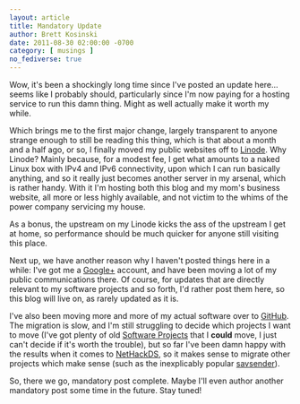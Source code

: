 ```yaml
---
layout: article
title: Mandatory Update
author: Brett Kosinski
date: 2011-08-30 02:00:00 -0700
category: [ musings ]
no_fediverse: true
---
```


Wow, it's been a shockingly long time since I've posted an update here... seems like I probably should, particularly since I'm now paying for a hosting service to run this damn thing.  Might as well actually make it worth my while.

Which brings me to the first major change, largely transparent to anyone strange enough to still be reading this thing, which is that about a month and a half ago, or so, I finally moved my public websites off to [Linode](http://www.linode.com).  Why Linode?  Mainly because, for a modest fee, I get what amounts to a naked Linux box with IPv4 and IPv6 connectivity, upon which I can run basically anything, and so it really just becomes another server in my arsenal, which is rather handy.  With it I'm hosting both this blog and my mom's business website, all more or less highly available, and not victim to the whims of the power company servicing my house.

As a bonus, the upstream on my Linode kicks the ass of the upstream I get at home, so performance should be much quicker for anyone still visiting this place.

Next up, we have another reason why I haven't posted things here in a while:  I've got me a [Google+](https://plus.google.com/101627457317589343111/) account, and have been moving a lot of my public communications there.  Of course, for updates that are directly relevant to my software projects and so forth, I'd rather post them here, so this blog will live on, as rarely updated as it is.

I've also been moving more and more of my actual software over to [GitHub](https://github.com/fancypantalons/).  The migration is slow, and I'm still struggling to decide which projects I want to move (I've got plenty of old [Software Projects](../projects/Software_Projects.md) that I **could** move, I just can't decide if it's worth the trouble), but so far I've been damn happy with the results when it comes to [NetHackDS](../projects/NetHackDS.md), so it makes sense to migrate other projects which make sense (such as the inexplicably popular [savsender](../projects/savsender.md)).

So, there we go, mandatory post complete.  Maybe I'll even author another mandatory post some time in the future.  Stay tuned!

